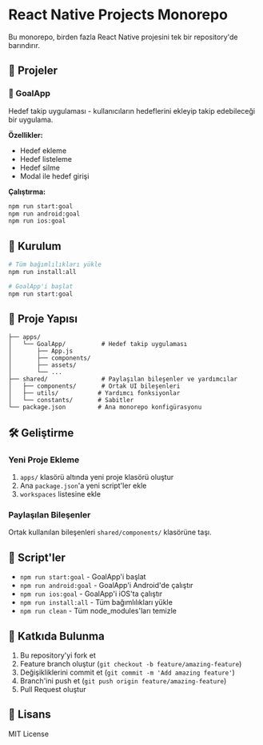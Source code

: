 # React Native Projects Monorepo

Bu monorepo, birden fazla React Native projesini tek bir repository'de barındırır.

## 📱 Projeler

### 🎯 GoalApp
Hedef takip uygulaması - kullanıcıların hedeflerini ekleyip takip edebileceği bir uygulama.

**Özellikler:**
- Hedef ekleme
- Hedef listeleme
- Hedef silme
- Modal ile hedef girişi

**Çalıştırma:**
```bash
npm run start:goal
npm run android:goal
npm run ios:goal
```

## 🚀 Kurulum

```bash
# Tüm bağımlılıkları yükle
npm run install:all

# GoalApp'i başlat
npm run start:goal
```

## 📁 Proje Yapısı

```
├── apps/
│   └── GoalApp/          # Hedef takip uygulaması
│       ├── App.js
│       ├── components/
│       ├── assets/
│       └── ...
├── shared/               # Paylaşılan bileşenler ve yardımcılar
│   ├── components/       # Ortak UI bileşenleri
│   ├── utils/           # Yardımcı fonksiyonlar
│   └── constants/       # Sabitler
└── package.json         # Ana monorepo konfigürasyonu
```

## 🛠️ Geliştirme

### Yeni Proje Ekleme
1. `apps/` klasörü altında yeni proje klasörü oluştur
2. Ana `package.json`'a yeni script'ler ekle
3. `workspaces` listesine ekle

### Paylaşılan Bileşenler
Ortak kullanılan bileşenleri `shared/components/` klasörüne taşı.

## 📝 Script'ler

- `npm run start:goal` - GoalApp'i başlat
- `npm run android:goal` - GoalApp'i Android'de çalıştır
- `npm run ios:goal` - GoalApp'i iOS'ta çalıştır
- `npm run install:all` - Tüm bağımlılıkları yükle
- `npm run clean` - Tüm node_modules'ları temizle

## 🤝 Katkıda Bulunma

1. Bu repository'yi fork et
2. Feature branch oluştur (`git checkout -b feature/amazing-feature`)
3. Değişikliklerini commit et (`git commit -m 'Add amazing feature'`)
4. Branch'ini push et (`git push origin feature/amazing-feature`)
5. Pull Request oluştur

## 📄 Lisans

MIT License
